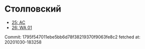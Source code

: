 # Столповский
- [25: AC](25.md)
- [26: WA 01](26.md)

Commit: 1795f547011ebe5bb6d78f38219370f9063fe8c2
 fetched at: 20201030-183258
